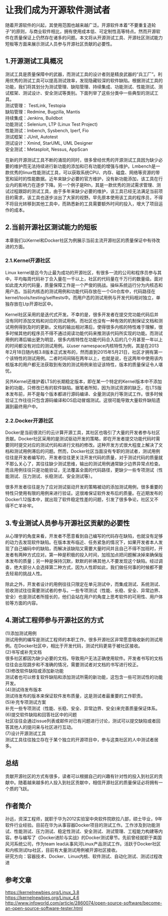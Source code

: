 # 让我们成为开源软件测试者
随着开源软件的兴起，其使用范围也越来越广泛。开源软件本着“不要重复造轮子”的原则，与商业软件相比，拥有使用成本低、可定制性高等特点。然而开源软件在质量保证上仍然存在诸多的问题。本文将从开源测试工具、开源社区测试能力短板等方面来展示测试人员参与开源社区贡献的必要性。
## 1.开源测试工具概况
测试工具是质量保障中的武器，而测试工具的设计者则是精良武器的“兵工厂”。利用优秀的测试工具可以提高测试效率，发现隐藏较深的软件缺陷。根据测试工具的功能，我们将其划分为测试管理、缺陷管理、持续集成、功能测试、性能测试、测试框架、测试设计、安全测试等类别。下面列举了这些分类中一些典型的测试工具。<br>
测试管理： TestLink, Testopia<br>
缺陷管理：Redmine, Bugzilla, Mantis<br>
持续集成：Jenkins, Buildbot<br>
功能测试：Selenium, LTP (Linux Test Project)<br>
性能测试：lmbench, Sysbench, Iperf, Fio<br>
测试框架：JUnit, Autotest<br>
测试设计：Xmind, StarUML, UML Designer<br>
安全测试：Metasploit, Nessus, AppScan<br>

在新的开源测试工具不断的涌现的同时，很多曾经优秀的开源测试工具因为缺少必要的维护而无法持续进行新功能的添加和已有功能的增强与维护。Lmbench是一款优秀的linux性能测试工具，可以获取系统CPU、内存、磁盘、网络等资源的带宽和延时的性能数据。近年来缺少必要的官方维护，没有新功能添加，该工具在行业内的影响力在逐步下降。另一个例子是Rth，其是一款优秀的测试需求管理、测试过程跟踪的测试工具，由于多年来缺少必要的维护，该工具已经无法满足当前项目的需求，该工具也逐步淡出了大家的视野。早先原本使用该工具的程序员，不得不将目光转移到其他工具中，而熟悉新的工具需要额外时间的投入，增大了项目运作的成本。

## 2.当前开源社区测试能力的短板
本章我们以Kernel和Docker社区为例展示当前主流开源社区的质量保证中有待改进的方面。<br>
### 2.1.Kernel开源社区
Linux kernel是迄今为止最为成功的开源社区，有很多一流的公司和程序员参与其中，平均每周代码补丁合入量在一千以上，社区的代码量在千万行的数量级。面对如此庞大的代码量，质量保障工作是一个严俊的挑战。操纵系统运行分为内核态和用户态。当前内核态的测试用例和功能代码存放在一个Git仓库中，代码路径在kernel/tools/testing/selftests中。而用户态的测试用例与开发代码相对独立，单独存放在Ltp开源社区中。

Kernel社区采用的是迭代式开发。不幸的是，很多开发者在提交完功能代码后并没有同时添加文档和对应的测试用例。而社区也没有一种有效的机制保证文档和测试用例得到及时的更新。文档的输出相对滞后，使得很多内核的特性难于理解，很多时候其他的程序员不得不通过阅读功能代码来推测该代码所实现的功能。而测试用例的滞后输出更为明显，很多内核特性在功能代码合入后的几个月甚至一年以上的时间都没有对应的测试用例。以user namespace内核特性为例，其是在2013年2月18日随内核3.8版本正式发布的，然而直到2015年5月21日，社区才拥有第一个该特性的测试用例。二者时间间隔在两年以上，也就是说，在这两年中使用该内核版本的用户都无法获取到有效的测试用例来验证该特性，版本的质量保证令人堪忧。

另外Kernel还维护着LTS的长期稳定版本，即在某一个特定的Kernel版本中不添加新的功能，只修改已有的软件缺陷。据笔者所知，因为测试资源的缺乏，在LTS版本发布前，并不是每个版本都进行源码编译、全量测试执行等测试工作。很多时候验证工作往往只包含源码编译和OS启动冒烟测试。这很可能导致大量软件缺陷遗漏到最终用户中。

### 2.2.Docker开源社区
Docker是当前很流行的云计算开源工具，其社区也吸引了大量的开发者参与社区贡献。Docker社区采用的是测试驱动开发的策略，即在开发者提交功能代码时需要同时提交对应的测试代码和进行文档的修改。这种开发方式很大程度上解决了文档和测试用例滞后的问题。然而，Docker社区当面没有专职的测试者，测试用例往往是开发者编写的，开发者往往更关注开发代码的质量，对于测试代码的质量就不那么关心了，其往往缺少测试思维，输出的测试用例通常缺少边界异常点检查。而且用例往往只是功能验证，无法覆盖全面的代码路径，更缺少一些专项测试（性能测试、压力测试、长稳测试、安全测试等）。

很多开发者往往是为了应对测试驱动开发的策略被动的添加测试用例，很多重要的特性只使用有限的用例来进行验证。这很难保证软件发布后的质量。在近期发布的Docker1.12版本中，就出现了软件稳定性差的问题，引发了很多争论，社区又不得不亡羊补牢。

## 3.专业测试人员参与开源社区贡献的必要性
从心理学的角度来看，开发者不愿意看到自己编写的代码存在缺陷，也就没有足够的动力去发现软件缺陷。在版本发布临近、任务紧急的情况下，如果开发者本人发现了自己编码中的缺陷，而解决该缺陷又需要大量时间并且自己不得不加班时，开发者有两种方式应对。第一种是积极的投入时间，加班加点把问题解决掉来确保版本发布的质量；另一种是保持沉默，默默的祈祷其他人不要发现这个缺陷。经过调查，绝大部分人会选择第二种方式，因为人性即如此，我们做任何事的时候都不要去轻易的挑战人性。

除此之外，开发者设计的用例往往只限定在单元测试中，而集成测试、系统测试、验收测试往往需要测试者的参与。一些专项测试（性能、长稳、安全、异常边界、安全）也是测试者所擅长的，他们会站在用户的角度上思考软件的可用性、用户体验等方面的内容。
## 4.测试工程师参与开源社区的方式
(1)添加测试用例<br>
测试用例的编写是测试工程师的本职工作。很多开源社区非常愿意吸收新的测试用例。在Docker社区中，相比于开发代码，测试代码更易于被社区接收。<br>
(2)书写或补充文档<br>
很多社区都因为缺少必要的文档，导致用户无法正确使用软件。开发者书写的文档往往会出现跳步和不准确的情况，需要测试者对文档的书写进行校正。<br>
(3)修改软件缺陷或添加新功能<br>
测试者也可以修复软件缺陷和添加测试所需的新功能，这包含一些可测试性的功能开发。<br>
(4)测试待发布版本<br>
测试待发布的版本来保证软件发布质量，这是测试者最重要的工作职责。<br>
(5)补充专项测试方案<br>
补充一些专项测试（性能、长稳、安全、异常边界、安全)来完善质量保证体系。<br>
(6)提交软件缺陷和回答社区中的问题<br>
社区往往会通过issue列表或邮件对已有问题进行讨论，测试可以提交缺陷或者回答其他人的提问来与社区进行互动。<br>
(7)设计开源测试工具<br>
测试工具往往独立存在于某个独立的开源项目中，参与这类社区的人中测试者居多。
## 总结
贡献开源社区的方式有很多，读者可以根据自己的兴趣有针对性的投入到社区的贡献中。随着越来越多的人投入到社区贡献中，相信开源社区的质量保证必将拥有一个质的飞跃。

## 作者简介
孙远，资深工程师，就职于华为2012实验室中央软件院欧拉八部，硕士毕业，9年软件行业经验。目前在华为从事容器Docker项目的测试工作。工作涉及到功能测试、性能测试、压力测试、稳定性测试、安全测试、测试管理、工程能力构建等内容。参与编写了《Docker进阶与实战》的Docker测试章节。先前曾经就职于美国风河系统公司，作为team lead从事风河Linux产品测试工作。活跃于Docker社区和内核测试ltp社区，目前有大量测试用例被开源社区接收。<br>
研究方向：容器技术、Docker、Linux内核、软件测试、自动化测试、测试过程改进<br>
## 参考文章
https://kernelnewbies.org/Linux_3.8<br>
https://kernelnewbies.org/Linux_4.6<br>
http://www.infoworld.com/article/2860074/open-source-software/become-an-open-source-software-tester.html<br>



